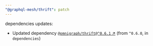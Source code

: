 ```yaml
---
"@graphql-mesh/thrift": patch
---
```

dependencies updates:
  - Updated dependency [`@omnigraph/thrift@^0.6.1` ↗︎](https://www.npmjs.com/package/@omnigraph/thrift/v/0.6.1) (from `^0.6.0`, in `dependencies`)
